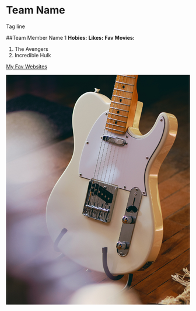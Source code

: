 # Team Name
Tag line

##Team Member Name 1
**Hobies:**
**Likes:**
**Fav Movies:**
1. The Avengers 
2. Incredible Hulk

[My Fav Websites](http:/www.amazon.ca)

![Fender Telecaster](images/tele.jpg) 

<!--Will this show up?-->